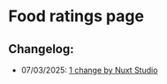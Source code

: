 # Food ratings page

## Changelog:

- 07/03/2025: [1 change by Nuxt Studio](https://github.com/bolokoz/yurio/commit/964097413a0993c69c6c976e70b1196f1bad8519)
